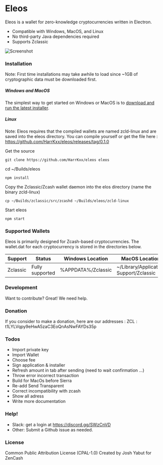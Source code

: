 # Eleos

Eleos is a wallet for zero-knowledge cryptocurrencies written in Electron. 

  - Compatible with Windows, MacOS, and Linux
  - No third-party Java dependencies required
  - Supports Zclassic

![Screenshot](https://pbs.twimg.com/media/DSgWlj_XkAAEz1B.jpg)

### Installation
Note: First time installations may take awhile to load since ~1GB of cryptographic data must be downloaded first.

##### Windows and MacOS
The simplest way to get started on Windows or MacOS is to [download and run the latest installer](https://github.com/HarrKxx/eleos/releases).

##### Linux
Note: Eleos requires that the compiled wallets are named zcld-linux and are saved into the eleos directory.
You can compile yourself or get the file here : https://github.com/HarrKxx/eleos/releases/tag/0.1.0

Get the source
```
git clone https://github.com/HarrKxx/eleos eleos
```
cd ~/Builds/eleos
```
npm install 
```
Copy the Zclassic/Zcash wallet daemon into the elos directory (name the binary zcld-linux)
```
cp ~/Builds/zclassic/src/zcashd ~/Builds/eleos/zcld-linux
```
Start eleos
```
npm start
```


### Supported Wallets

Eleos is primarily designed for Zcash-based cryptocurrencies. The wallet.dat for each cryptocurrency is stored in the directories below.

| Support | Status | Windows Location | MacOS Location |
| ------ | ------ | ------ | ------ |
| Zclassic | Fully supported | %APPDATA%/Zclassic | ~/Library/Application Support/Zclassic |


### Development

Want to contribute? Great! We need help.


### Donation
If you consider to make a donation, here are our addresses :
ZCL : t1LYLVqpy9eHwA5zaC3EoQnAsNwFAYDs35p


### Todos
- Import private key
- Import Wallet
- Choose fee
- Sign application & installer
- Refresh amount in tab after sending (need to wait confirmation ...)
- Throw error incorrect transaction
- Build for MacOs before Sierra
- Re-add Send Transparent
- Correct incompatibility with zcash
- Show all adress
- Write more documentation

### Help!
  - Slack:  get a login at https://discord.gg/SWzCnVD
  - Other:  Submit a Github issue as needed.

### License
Common Public Attribution License (CPAL-1.0)
Created by Josh Yabut for ZenCash